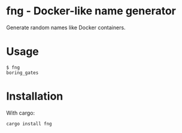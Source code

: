 # fng - Docker-like name generator
Generate random names like Docker containers.

# Usage
```
$ fng
boring_gates
```

# Installation
With cargo:
``` 
cargo install fng
```